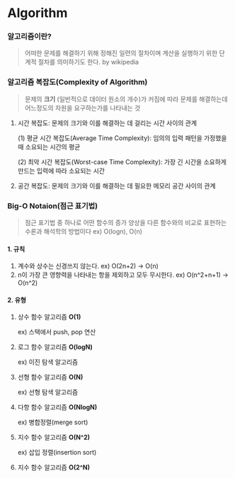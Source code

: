 # Algorithm

### 알고리즘이란?
> 어떠한 문제를 해결하기 위해 정해진 일련의 절차이며 계산을 실행하기 위한 단계적 절차를 의미하기도 한다. 
> by wikipedia

### 알고리즘 복잡도(Complexity of Algorithm)
> 문제의 **크기** (일반적으로 데이터 원소의 개수)가 커짐에 따라 문제를 해결하는데 어느정도의 자원을 요구하는가를 나타내는 것
1. 시간 복잡도: 문제의 크기와 이를 해결하는 데 걸리는 시간 사이의 관계
   
   (1) 평균 시간 복잡도(Average Time Complexity): 임의의 입력 패턴을 가정했을 때 소요되는 시간의 평균
   
   (2) 최악 시간 복잡도(Worst-case Time Complexity): 가장 긴 시간을 소요하게 만드는 입력에 따라 소요되는 시간

2. 공간 복잡도: 문제의 크기와 이를 해결하는 데 필요한 메모리 공간 사이의 관계

### Big-O Notaion(점근 표기법)
> 점근 표기법 중 하나로 어떤 함수의 증가 양상을 다른 함수와의 비교로 표현하는 수론과 해석학의 방법이다
> ex) O(logn), O(n)
#### 1. 규칙
1) 계수와 상수는 신경쓰지 않는다. ex) O(2n+2) -> O(n)
2) n이 가장 큰 영향력을 나타내는 항을 제외하고 모두 무시한다. ex) O(n^2+n+1) -> O(n^2)

#### 2. 유형
1) 상수 함수 알고리즘 **O(1)**

   ex) 스택에서 push, pop 연산

2) 로그 함수 알고리즘 **O(logN)**

   ex) 이진 탐색 알고리즘

3) 선형 함수 알고리즘 **O(N)**

   ex) 선형 탐색 알고리즘

4) 다항 함수 알고리즘 **O(NlogN)**

   ex) 병합정렬(merge sort)

5) 지수 함수 알고리즘 **O(N^2)**

   ex) 삽입 정렬(insertion sort)

6) 지수 함수 알고리즘 **O(2^N)**

